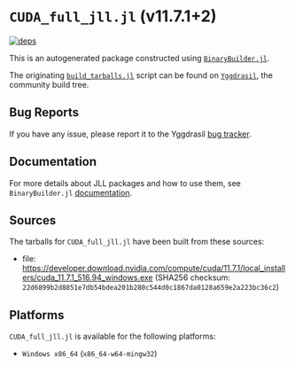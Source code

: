 # `CUDA_full_jll.jl` (v11.7.1+2)

[![deps](https://juliahub.com/docs/CUDA_full_jll/deps.svg)](https://juliahub.com/ui/Packages/CUDA_full_jll/dEkbx?page=2)

This is an autogenerated package constructed using [`BinaryBuilder.jl`](https://github.com/JuliaPackaging/BinaryBuilder.jl).

The originating [`build_tarballs.jl`](https://github.com/JuliaPackaging/Yggdrasil/blob/79b2a71d38e8ad68e60c89d1ac075b1c4c1bd7d6/C/CUDA/CUDA_full@11.7/build_tarballs.jl) script can be found on [`Yggdrasil`](https://github.com/JuliaPackaging/Yggdrasil/), the community build tree.

## Bug Reports

If you have any issue, please report it to the Yggdrasil [bug tracker](https://github.com/JuliaPackaging/Yggdrasil/issues).

## Documentation

For more details about JLL packages and how to use them, see `BinaryBuilder.jl` [documentation](https://docs.binarybuilder.org/stable/jll/).

## Sources

The tarballs for `CUDA_full_jll.jl` have been built from these sources:

* file: https://developer.download.nvidia.com/compute/cuda/11.7.1/local_installers/cuda_11.7.1_516.94_windows.exe (SHA256 checksum: `22d6899b2d8851e7db54bdea201b280c544d0c1867da0128a659e2a223bc36c2`)

## Platforms

`CUDA_full_jll.jl` is available for the following platforms:

* `Windows x86_64` (`x86_64-w64-mingw32`)

